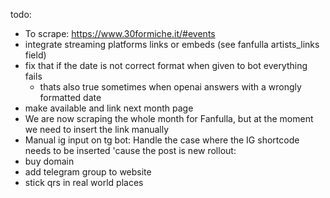 todo:
- To scrape: https://www.30formiche.it/#events
- integrate streaming platforms links or embeds (see fanfulla artists_links field)
- fix that if the date is not correct format when given to bot everything fails
    - thats also true sometimes when openai answers with a wrongly formatted date
- make available and link next month page 
- We are now scraping the whole month for Fanfulla, but at the moment we need to insert the link manually
- Manual ig input on tg bot: Handle the case where the IG shortcode needs to be inserted 'cause the post is new
rollout:
- buy domain
- add telegram group to website
- stick qrs in real world places